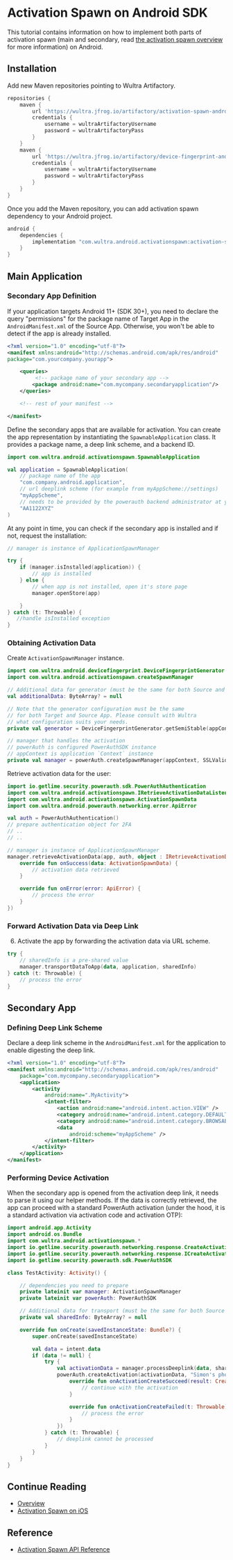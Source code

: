 # Activation Spawn on Android SDK
<!-- AUTHOR joshis_tweets 2021-09-17T00:00:00Z -->
<!-- SIDEBAR _Sidebar.md sticky -->
<!-- TEMPLATE post -->

This tutorial contains information on how to implement both parts of activation spawn (main and secondary, read [the activation spawn overview](./Readme.md) for more information) on Android.

## Installation

Add new Maven repositories pointing to Wultra Artifactory.

```groovy
repositories {
    maven {
        url 'https://wultra.jfrog.io/artifactory/activation-spawn-android/'
        credentials {
            username = wultraArtifactoryUsername
            password = wultraArtifactoryPass
        }
    }
    maven {
        url 'https://wultra.jfrog.io/artifactory/device-fingerprint-android/'
        credentials {
            username = wultraArtifactoryUsername
            password = wultraArtifactoryPass
        }
    }
}
```

Once you add the Maven repository, you can add activation spawn dependency to your Android project.

```groovy
android {
    dependencies {
        implementation "com.wultra.android.activationspawn:activation-spawn:${WULTRA_ACTIVATION_SPAWN_MANAGER}"
    }
}
```

## Main Application

### Secondary App Definition

If your application targets Android 11+ (SDK 30+), you need to declare the query "permissions" for the package name of Target App in the `AndroidManifest.xml` of the Source App. Otherwise, you won't be able to detect if the app is already installed.

```xml
<?xml version="1.0" encoding="utf-8"?>
<manifest xmlns:android="http://schemas.android.com/apk/res/android"
package="com.yourcompany.yourapp">

    <queries>
         <!-- package name of your secondary app -->
        <package android:name="com.mycompany.secondaryapplication"/>
    </queries>

    <!-- rest of your manifest -->

</manifest>
```

Define the secondary apps that are available for activation. You can create the app representation by instantiating the `SpawnableApplication` class. It provides a package name, a deep link scheme, and a backend ID.

```kotlin
import com.wultra.android.activationspawn.SpawnableApplication

val application = SpawnableApplication(
    // package name of the app
    "com.company.android.application",
    // url deeplink scheme (for example from myAppScheme://settings)
    "myAppScheme",
    // needs to be provided by the powerauth backend administrator at your company
    "AA1122XYZ"
)
```

At any point in time, you can check if the secondary app is installed and if not, request the installation:

```kotlin
// manager is instance of ApplicationSpawnManager

try {
    if (manager.isInstalled(application)) {
        // app is installed
    } else {
        // when app is not installed, open it's store page
        manager.openStore(app)

    }
} catch (t: Throwable) {
   //handle isInstalled exception
}
```

### Obtaining Activation Data

Create `ActivationSpawnManager` instance.

```kotlin
import com.wultra.android.devicefingerprint.DeviceFingerprintGenerator
import com.wultra.android.activationspawn.createSpawnManager

// Additional data for generator (must be the same for both Source and Target App).
val additionalData: ByteArray? = null

// Note that the generator configuration must be the same
// for both Target and Source App. Please consult with Wultra
// what configuration suits your needs.
private val generator = DeviceFingerprintGenerator.getSemiStable(appContext, false, 10, additionalData)

// manager that handles the activation
// powerAuth is configured PowerAuthSDK instance
// appContext is application `Context` instance
private val manager = powerAuth.createSpawnManager(appContext, SSLValidationStrategy.default(), generator, "https://your-domain.com/your-app")
```

Retrieve activation data for the user:

```kotlin
import io.getlime.security.powerauth.sdk.PowerAuthAuthentication
import com.wultra.android.activationspawn.IRetrieveActivationDataListener
import com.wultra.android.activationspawn.ActivationSpawnData
import com.wultra.android.powerauth.networking.error.ApiError

val auth = PowerAuthAuthentication()
// prepare authentication object for 2FA
// ..
// ..

// manager is instance of ApplicationSpawnManager
manager.retrieveActivationData(app, auth, object : IRetrieveActivationDataListener {
    override fun onSuccess(data: ActivationSpawnData) {
        // activation data retrieved
    }

    override fun onError(error: ApiError) {
        // process the error
    }
})
```

### Forward Activation Data via Deep Link

6. Activate the app by forwarding the activation data via URL scheme.

```kotlin
try {
    // sharedInfo is a pre-shared value
    manager.transportDataToApp(data, application, sharedInfo)
} catch (t: Throwable) {
    // process the error
}
```

## Secondary App

### Defining Deep Link Scheme

Declare a deep link scheme in the `AndroidManifest.xml` for the application to enable digesting the deep link.

```xml
<?xml version="1.0" encoding="utf-8"?>
<manifest xmlns:android="http://schemas.android.com/apk/res/android"
    package="com.mycompany.secondaryapplication">
    <application>
        <activity
            android:name=".MyActivity">
            <intent-filter>
                <action android:name="android.intent.action.VIEW" />
                <category android:name="android.intent.category.DEFAULT" />
                <category android:name="android.intent.category.BROWSABLE" />
                <data
                    android:scheme="myAppScheme" />
            </intent-filter>
        </activity>
    </application>
</manifest>
```

### Performing Device Activation

When the secondary app is opened from the activation deep link, it needs to parse it using our helper methods. If the data is correctly retrieved, the app can proceed with a standard PowerAuth activation (under the hood, it is a standard activation via activation code and activation OTP):

```kotlin
import android.app.Activity
import android.os.Bundle
import com.wultra.android.activationspawn.*
import io.getlime.security.powerauth.networking.response.CreateActivationResult
import io.getlime.security.powerauth.networking.response.ICreateActivationListener
import io.getlime.security.powerauth.sdk.PowerAuthSDK

class TestActivity: Activity() {

    // dependencies you need to prepare
    private lateinit var manager: ActivationSpawnManager
    private lateinit var powerAuth: PowerAuthSDK

    // Additional data for transport (must be the same for both Source and Target App).
    private val sharedInfo: ByteArray? = null

    override fun onCreate(savedInstanceState: Bundle?) {
        super.onCreate(savedInstanceState)

        val data = intent.data
        if (data != null) {
            try {
                val activationData = manager.processDeeplink(data, sharedInfo)
                powerAuth.createActivation(activationData, "Simon's phone", object : ICreateActivationListener {
                    override fun onActivationCreateSucceed(result: CreateActivationResult) {
                        // continue with the activation
                    }

                    override fun onActivationCreateFailed(t: Throwable) {
                        // process the error
                    }
                })
            } catch (t: Throwable) {
                // deeplink cannot be processed
            }
        }
    }
}
```

## Continue Reading

- [Overview](Readme.md#)
- [Activation Spawn on iOS](Activation-Spawn-on-iOS.md#)

## Reference

- [Activation Spawn API Reference](Activation-Spawn-API-Reference.md)
